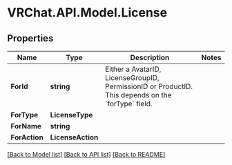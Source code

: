# VRChat.API.Model.License

## Properties

Name | Type | Description | Notes
------------ | ------------- | ------------- | -------------
**ForId** | **string** | Either a AvatarID, LicenseGroupID, PermissionID or ProductID. This depends on the &#x60;forType&#x60; field. | 
**ForType** | **LicenseType** |  | 
**ForName** | **string** |  | 
**ForAction** | **LicenseAction** |  | 

[[Back to Model list]](../README.md#documentation-for-models) [[Back to API list]](../README.md#documentation-for-api-endpoints) [[Back to README]](../README.md)

